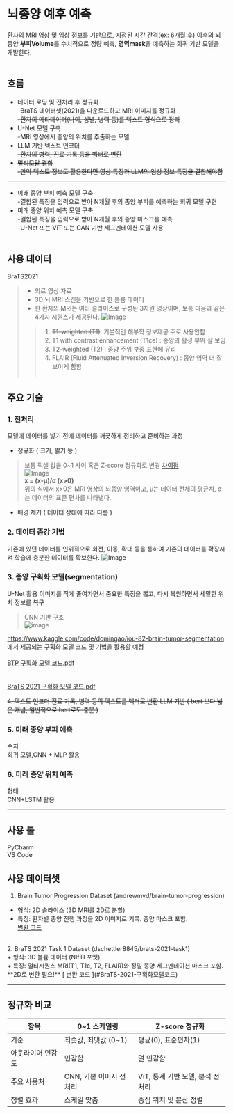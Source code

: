 #  뇌종양 예후 예측
환자의 MRI 영상 및 임상 정보를 기반으로, 지정된 시간 간격(ex: 6개월 후) 이후의 뇌종양 **부피Volume**를 수치적으로 정량 예측, **영역mask**을 예측하는 회귀 기반 모델을 개발한다.
<br><br>

## 흐름
+ 데이터 로딩 및 전처리 후 정규화
  <br>-BraTS 데이터셋(2021)을 다운로드하고 MRI 이미지를 정규화
  ~~<br>-환자의 메타데이터(나이, 성별, 병력 등)를 텍스트 형식으로 정리~~
+ U-Net 모델 구축
  <br>-MRI 영상에서 종양의 위치를 추출하는 모델
+ ~~LLM 기반 텍스트 인코더
  <br>-환자의 병력, 진료 기록 등을 벡터로 변환~~
+ ~~멀티모달 결합
  <br>-만약 텍스트 정보도 활용한다면 영상 특징과 LLM의 임상 정보 특징을 결합해야함~~
---
+  미래 종양 부피 예측 모델 구축
  <br>-결합된 특징을 입력으로 받아 N개월 후의 종양 부피를 예측하는 회귀 모델 구현
+  미래 종양 위치 예측 모델 구축
  <br>-결합된 특징을 입력으로 받아 N개월 후의 종양 마스크를 예측
  <br>-U-Net 또는 ViT 또는 GAN 기반 세그멘테이션 모델 사용
<br><br>

## 사용 데이터
BraTS2021
>+ 의료 영상 자료
>+ 3D 뇌 MRI 스캔을 기반으로 한 볼륨 데이터
>+ 한 환자의 MRI는 여러 슬라이스로 구성된 3차원 영상이며, 보통 다음과 같은 4가지 시퀀스가 제공된다.
> ![Image](https://github.com/user-attachments/assets/3b1877c0-d128-48cd-b9f3-8f667014f5e3)
>>1. ~~T1-weighted (T1)~~: 기본적인 해부학 정보제공 주로 사용안함
>>2. T1 with contrast enhancement (T1ce) : 종양의 활성 부위 잘 보임
>>3. T2-weighted (T2) : 종양 주위 부종 표현에 유리
>>4. FLAIR (Fluid Attenuated Inversion Recovery) : 종양 영역 더 잘보이게 함함
<br><br>

## 주요 기술
### 1. 전처리
모델에 데이터를 넣기 전에 데이터를 깨끗하게 정리하고 준비하는 과정
+ 정규화 ( 크기, 밝기 등 )
>  보통 픽셀 값을 0~1 사이 혹은 Z-score 정규화로 변경  [ 차이점 ](#정규화-비교) <br>
> ![Image](https://github.com/user-attachments/assets/2ea431be-e9ac-4792-8f74-32e3c3332a55) <br>
> **x = (x-μ)/σ (x>0)**<br>
>  위의 식에서 x>0은 MRI 영상의 뇌종양 영역이고, μ는 데이터 전체의 평균치, σ 는 데이터의 표준 편차를 나타낸다.
+ 배경 제거 ( 데이터 상태에 따라 다름 )

### 2. 데이터 증강 기법
기존에 있던 데이터를 인위적으로 회전, 이동, 확대 등을 통하여 기존의 데이터를 확장시켜 학습에 충분한 데이터를 확보한다.
![Image](https://github.com/user-attachments/assets/3bbb0489-1671-4fcb-b303-fff603008556)

### 3. 종양 구획화 모델(segmentation)
U-Net 활용
이미지를 작게 줄여가면서 중요한 특징을 뽑고, 다시 복원하면서 세밀한 위치 정보를 복구
>CNN 기반 구조 <br>
![image](https://github.com/user-attachments/assets/15435108-96f6-47be-8bf4-9d15cf4d9378)

https://www.kaggle.com/code/domingao/iou-82-brain-tumor-segmentation
 에서 제공되는 구획화 모델 코드 및 기법을 활용할 예정<br> 
  <a name="BTP-구획화모델코드"></a>
<br>  [BTP 구획화 모델 코드.pdf](BTP_visualization.pdf)
<br> <br> 
 <a name="BraTS-2021-구획화모델코드"></a>
<br>  [BraTS 2021 구획화 모델 코드.pdf](BraTS21_visualization.pdf)

~~4. 텍스트 인코더
진료 기록, 병력 등의 텍스트를 벡터로 변환
LLM 기반 ( bert 보다 넓은 개념, 일반적으로 bert로도 충분 )~~

### 5. 미래 종양 부피 예측
수치 <br>
회귀 모델,CNN + MLP 활용

### 6. 미래 종양 위치 예측
형태 <br>
CNN+LSTM 활용

---
## 사용 툴
PyCharm <br>
VS Code

## 사용 데이터셋
1. Brain Tumor Progression Dataset (andrewmvd/brain-tumor-progression) <br>
+ 형식: 2D 슬라이스 (3D MRI를 2D로 분할) <br>
+ 특징: 환자별 종양 진행 과정을 2D 이미지로 기록. 종양 마스크 포함. <br>
[ 변환 코드 ](#BTP-구획화모델코드)
<br>
2. BraTS 2021 Task 1 Dataset (dschettler8845/brats-2021-task1) <br>
+ 형식: 3D 볼륨 데이터 (NIfTI 포맷) <br>
+ 특징: 멀티시퀀스 MRI(T1, T1c, T2, FLAIR)와 정밀 종양 세그멘테이션 마스크 포함. <br>
**2D로 변환 필요!**
 [ 변환 코드 ](#BraTS-2021-구획화모델코드)

---

## 정규화 비교
| 항목           | 0~1 스케일링                | Z-score 정규화                      |
|----------------|------------------------------|-------------------------------------|
| 기준           | 최솟값, 최댓값  (0~1)             | 평균(0), 표준편차(1)                      |
| 아웃라이어 민감도 | 민감함                       | 덜 민감함                           |
| 주요 사용처     | CNN, 기본 이미지 전처리      | ViT, 통계 기반 모델, 분석 전처리   |
| 정렬 효과       | 스케일 맞춤                  | 중심 위치 및 분산 정렬             |
